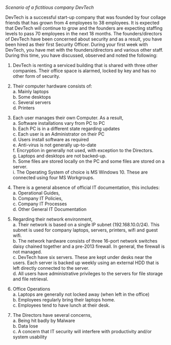 *Scenario of a fictitious company DevTech*

DevTech is a successful start-up company that was founded by four collage friends that has grown
from 4 employees to 38 employees. It is expected that DevTech will continue to grow and the founders
are expecting staffing levels to pass 70 employees in the next 18 months.
The founders/directors of DevTech have been concerned about security and as a result, you have been
hired as their first Security Officer.
During your first week with DevTech, you have met with the founders/directors and various other
staff. During this time, you have discussed, observed and noted the following:

1. DevTech is renting a serviced building that is shared with three other companies. Their office
space is alarmed, locked by key and has no other form of security. 

2. Their computer hardware consists of: <br />
a. Mainly laptops <br />
b. Some desktops <br />
c. Several servers <br />
d. Printers <br />

3. Each user manages their own Computer. As a result, <br />
a. Software installations vary from PC to PC <br />
b. Each PC is in a different state regarding updates <br />
c. Each user is an Administrator on their PC <br />
d. Users install software as required <br />
e. Anti-virus is not generally up-to-date <br />
f. Encryption in generally not used, with exception to the Directors. <br />
g. Laptops and desktops are not backed-up. <br />
h. Some files are stored locally on the PC and some files are stored on a server. <br />
i. The Operating System of choice is MS Windows 10. These are connected using four MS Workgroups. <br />

4. There is a general absence of official IT documentation, this includes: <br />
a. Operational Guides, <br />
b. Company IT Policies, <br />
c. Company IT Processes <br />
d. Other General IT Documentation <br />

5. Regarding their network environment, <br />
a. Their network is based on a single IP subnet (192.168.10.0/24). This subnet is used for
company laptops, servers, printers, wifi and guest wifi. <br />
b. The network hardware consists of three 16-port network switches daisy chained
together and a pre-2013 firewall. In general, the firewall is not managed. <br />
c. DevTech have six servers. These are kept under desks near the users. Each server is
backed up weekly using an external HDD that is left directly connected to the server. <br />
d. All users have administrative privileges to the servers for file storage and file retrieval. <br />

6. Office Operations <br />
a. Laptops are generally not locked away (when left in the office) <br />
b. Employees regularly bring their laptops home. <br />
c. Employees tend to have lunch at their desk. <br />

7. The Directors have several concerns, <br />
a. Being hit badly by Malware <br />
b. Data lose <br />
c. A concern that IT security will interfere with productivity and/or system usability <br />


